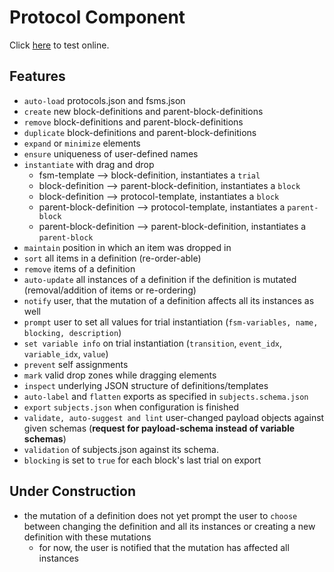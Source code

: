 # Protocol Component

Click [here](http://104.236.41.74:8080/) to test online.

## Features
- `auto-load` protocols.json and fsms.json
- `create` new block-definitions and parent-block-definitions
- `remove` block-definitions and parent-block-definitions
- `duplicate` block-definitions and parent-block-definitions
- `expand` or `minimize` elements
- `ensure` uniqueness of user-defined names
- `instantiate` with drag and drop
  - fsm-template --> block-definition, instantiates a `trial`
  - block-definition --> parent-block-definition, instantiates a `block`
  - block-definition --> protocol-template, instantiates a `block`
  - parent-block-definition --> protocol-template, instantiates a `parent-block`
  - parent-block-definition --> parent-block-definition, instantiates a `parent-block`
- `maintain` position in which an item was dropped in
- `sort` all items in a definition (re-order-able)
- `remove` items of a definition
- `auto-update` all instances of a definition if the definition is mutated (removal/addition of items or re-ordering)
- `notify` user, that the mutation of a definition affects all its instances as well
- `prompt` user to set all values for trial instantiation (`fsm-variables, name, blocking, description`)
- `set variable info` on trial instantiation (`transition`, `event_idx`, `variable_idx`, `value`)
- `prevent` self assignments
- `mark` valid drop zones while dragging elements
- `inspect` underlying JSON structure of definitions/templates
- `auto-label` and `flatten` exports as specified in `subjects.schema.json`
- `export` `subjects.json` when configuration is finished
- `validate, auto-suggest and lint` user-changed payload objects against given schemas (**request for payload-schema instead of variable schemas**)
- `validation` of subjects.json against its schema.
- `blocking` is set to `true` for each block's last trial on export



## Under Construction
- the mutation of a definition does not yet prompt the user to `choose` between changing the definition and all its instances or creating a new definition with these mutations
  - for now, the user is notified that the mutation has affected all instances
